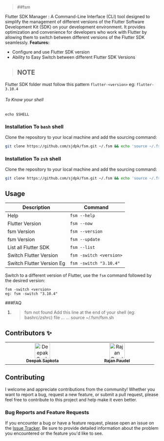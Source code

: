 >  ##fsm

Flutter SDK Manager : A Command-Line Interface (CLI) tool designed to simplify the management of different versions of the Flutter Software Development Kit (SDK) on your development environment. It provides optimization and convenience for developers who work with Flutter by allowing them to switch between different versions of the Flutter SDK seamlessly.
**Features:**

- Configure and use Flutter SDK version
- Ability to Easy Switch between different Flutter SDK Versions 

> ## **NOTE**
Flutter SDK folder must follow this pattern
`flutter-<version>`
eg:  ```flutter-3.10.4```


######  To Know your shell  
    echo $SHELL
### Installation To `bash` shell

Clone the repository to your local machine and add the sourcing command:
```bash
git clone https://github.com/sjdpk/fsm.git ~/.fsm && echo 'source ~/.fsm/fsm.sh' >> ~/.bashrc && source ~/.bashrc
```

### Installation To `zsh` shell

Clone the repository to your local machine and add the sourcing command:
```bash
git clone https://github.com/sjdpk/fsm.git ~/.fsm && echo 'source ~/.fsm/fsm.sh' >> ~/.zshrc && source ~/.zshrc
```

## Usage
| Description  | Command  |
| ------------ | ------------ |
| Help  | `fsm --help`  |
| Flutter Version  | `fsm --now`  |
| fsm Version  | `fsm --version`  |
|  fsm Version  | `fsm --update`  |
| List all Flutter SDK  | `fsm --list`  |
| Switch Flutter Version  | `fsm -switch <version>` |
| Switch Flutter Version Eg  | ` fsm -switch "3.10.4" `  |



Switch to a different version of Flutter, use the `fsm` command followed by the desired version:

```
fsm -switch <version>
eg: fsm -switch "3.10.4"
```

###FAQ 

1. > fsm not found
Add this line at the end of your shell (eg: bashrc/zshrc) file
			 ...
			...
			source ~/.fsm/fsm.sh

## Contributors ✨

<!-- ALL-CONTRIBUTORS-LIST:START - Do not remove or modify this section -->
<!-- prettier-ignore-start -->
<!-- markdownlint-disable -->
<table>
  <tbody>
    <tr>
      <td align="center" valign="top" width="25%"><a href="https://github.com/sjdpk"><img src="https://avatars.githubusercontent.com/sjdpk?v=4?s=50" width="50px;" alt="Deepak Sapkota"/><br /><sub><b>Deepak Sapkota</b></sub></a><br /></td>
      <td align="center" valign="top" width="25%"><a href="https://github.com/rajan-poudel"><img src="https://avatars.githubusercontent.com/rajan-poudel?v=4?s=50" width="50px;" alt="Rajan Paudel"/><br /><sub><b>Rajan Paudel</b></sub></a><br /></td>
    </tr>
  </tbody>
</table>

## Contributing

I welcome and appreciate contributions from the community! Whether you want to report a bug, request a new feature, or submit a pull request, please feel free to contribute to this project and help make it even better.
 


### Bug Reports and Feature Requests

If you encounter a bug or have a feature request, please open an issue on the [Issue Tracker](https://github.com/sjdpk/fsm/issues). Be sure to provide detailed information about the problem you encountered or the feature you'd like to see.
